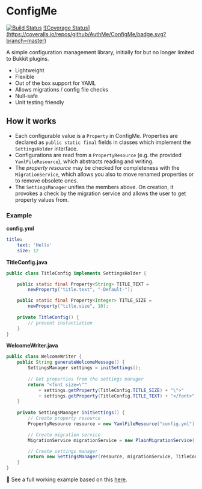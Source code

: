 # ConfigMe
[![Build Status](https://travis-ci.org/AuthMe/ConfigMe.svg?branch=master)](https://travis-ci.org/AuthMe/ConfigMe) [![Coverage Status]
(https://coveralls.io/repos/github/AuthMe/ConfigMe/badge.svg?branch=master)](https://coveralls.io/github/AuthMe/ConfigMe?branch=master)

A simple configuration management library, initially for but no longer limited to Bukkit plugins.

- Lightweight
- Flexible
- Out of the box support for YAML
- Allows migrations / config file checks
- Null-safe
- Unit testing friendly

## How it works
- Each configurable value is a `Property` in ConfigMe. Properties are declared as `public static final` fields
  in classes which implement the `SettingsHolder` interface.
- Configurations are read from a `PropertyResource` (e.g. the provided `YamlFileResource`), which abstracts reading
  and writing.
- The _property resource_ may be checked for completeness with the `MigrationService`, which allows you also to move
  renamed properties or to remove obsolete ones.
- The `SettingsManager` unifies the members above. On creation, it provokes a check by the migration service and
  allows the user to get property values from.
  
  
### Example
**config.yml**
```yml
title:
    text: 'Hello'
    size: 12
```

**TitleConfig.java**
```java
public class TitleConfig implements SettingsHolder {

    public static final Property<String> TITLE_TEXT =
        newProperty("title.text", "-Default-");

    public static final Property<Integer> TITLE_SIZE =
        newProperty("title.size", 10);
    
    private TitleConfig() {
        // prevent instantiation
    }
}
```

**WelcomeWriter.java**
```java
public class WelcomeWriter {
    public String generateWelcomeMessage() {
        SettingsManager settings = initSettings();
      
        // Get properties from the settings manager
        return "<font size=\"" 
            + settings.getProperty(TitleConfig.TITLE_SIZE) + "\">"
            + settings.getProperty(TitleConfig.TITLE_TEXT) + "</font>";
    }
  
    private SettingsManager initSettings() {
        // Create property resource
        PropertyResource resource = new YamlFileResource("config.yml");

        // Create migration service
        MigrationService migrationService = new PlainMigrationService();

        // Create settings manager
        return new SettingsManager(resource, migrationService, TitleConfig.class);
    }
}
```
:pencil: See a full working example based on this 
[here](https://github.com/AuthMe/ConfigMe/tree/master/src/test/java/com/github/authme/configme/demo).
